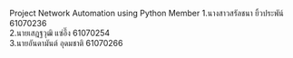 Project Network Automation using Python
Member
1.นางสาวสรัลชนา ยิ้วประพัน์ 61070236<br>
2.นายเสฎฐวุฒิ แซ่อึ๊ง 61070254<br>
3.นายอันดามันต์ อุดมชาติ 61070266<br>
